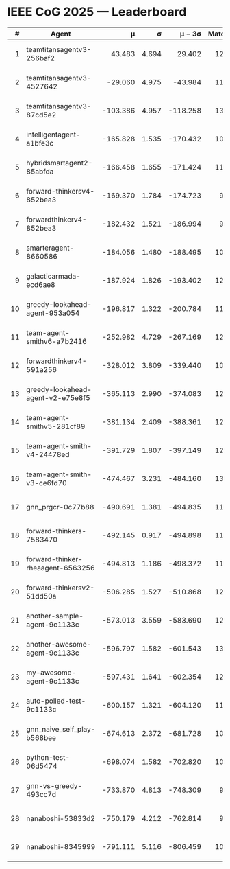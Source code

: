 # IEEE CoG 2025 — Leaderboard

| # | Agent | μ | σ | μ − 3σ | Matches | Updated |
|---:|---|---:|---:|---:|---:|---|
| 1 | teamtitansagentv3-256baf2 | 43.483 | 4.694 | 29.402 | 12440 | 2025-08-21 17:11 |
| 2 | teamtitansagentv3-4527642 | -29.060 | 4.975 | -43.984 | 11874 | 2025-08-21 17:11 |
| 3 | teamtitansagentv3-87cd5e2 | -103.386 | 4.957 | -118.258 | 13286 | 2025-08-21 17:11 |
| 4 | intelligentagent-a1bfe3c | -165.828 | 1.535 | -170.432 | 10287 | 2025-08-21 17:11 |
| 5 | hybridsmartagent2-85abfda | -166.458 | 1.655 | -171.424 | 11009 | 2025-08-21 17:11 |
| 6 | forward-thinkersv4-852bea3 | -169.370 | 1.784 | -174.723 | 9842 | 2025-08-21 17:11 |
| 7 | forwardthinkerv4-852bea3 | -182.432 | 1.521 | -186.994 | 9888 | 2025-08-21 17:11 |
| 8 | smarteragent-8660586 | -184.056 | 1.480 | -188.495 | 10780 | 2025-08-21 17:11 |
| 9 | galacticarmada-ecd6ae8 | -187.924 | 1.826 | -193.402 | 12000 | 2025-08-21 17:11 |
| 10 | greedy-lookahead-agent-953a054 | -196.817 | 1.322 | -200.784 | 11858 | 2025-08-21 17:11 |
| 11 | team-agent-smithv6-a7b2416 | -252.982 | 4.729 | -267.169 | 12020 | 2025-08-21 17:11 |
| 12 | forwardthinkerv4-591a256 | -328.012 | 3.809 | -339.440 | 10458 | 2025-08-21 17:11 |
| 13 | greedy-lookahead-agent-v2-e75e8f5 | -365.113 | 2.990 | -374.083 | 12298 | 2025-08-21 17:11 |
| 14 | team-agent-smithv5-281cf89 | -381.134 | 2.409 | -388.361 | 12740 | 2025-08-21 17:11 |
| 15 | team-agent-smith-v4-24478ed | -391.729 | 1.807 | -397.149 | 12902 | 2025-08-21 17:11 |
| 16 | team-agent-smith-v3-ce6fd70 | -474.467 | 3.231 | -484.160 | 13362 | 2025-08-21 17:11 |
| 17 | gnn_prgcr-0c77b88 | -490.691 | 1.381 | -494.835 | 11390 | 2025-08-21 17:11 |
| 18 | forward-thinkers-7583470 | -492.145 | 0.917 | -494.898 | 11660 | 2025-08-21 17:11 |
| 19 | forward-thinker-rheaagent-6563256 | -494.813 | 1.186 | -498.372 | 11968 | 2025-08-21 17:11 |
| 20 | forward-thinkersv2-51dd50a | -506.285 | 1.527 | -510.868 | 12308 | 2025-08-21 17:11 |
| 21 | another-sample-agent-9c1133c | -573.013 | 3.559 | -583.690 | 12440 | 2025-08-21 17:11 |
| 22 | another-awesome-agent-9c1133c | -596.797 | 1.582 | -601.543 | 13000 | 2025-08-21 17:11 |
| 23 | my-awesome-agent-9c1133c | -597.431 | 1.641 | -602.354 | 12480 | 2025-08-21 17:11 |
| 24 | auto-polled-test-9c1133c | -600.157 | 1.321 | -604.120 | 11900 | 2025-08-21 17:11 |
| 25 | gnn_naive_self_play-b568bee | -674.613 | 2.372 | -681.728 | 10000 | 2025-08-21 17:11 |
| 26 | python-test-06d5474 | -698.074 | 1.582 | -702.820 | 10320 | 2025-08-21 17:11 |
| 27 | gnn-vs-greedy-493cc7d | -733.870 | 4.813 | -748.309 | 9900 | 2025-08-21 17:11 |
| 28 | nanaboshi-53833d2 | -750.179 | 4.212 | -762.814 | 9640 | 2025-08-21 17:11 |
| 29 | nanaboshi-8345999 | -791.111 | 5.116 | -806.459 | 10170 | 2025-08-21 17:11 |
